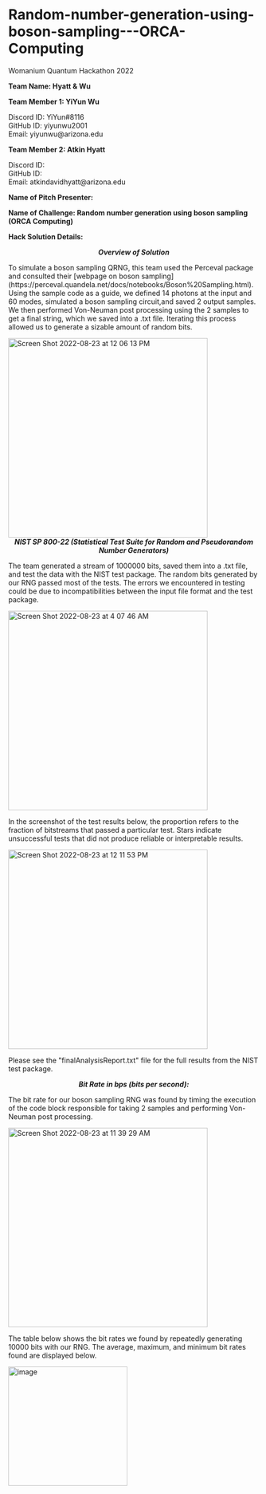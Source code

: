 # Random-number-generation-using-boson-sampling---ORCA-Computing
Womanium Quantum Hackathon 2022

**Team Name: Hyatt & Wu**

**Team Member 1: YiYun Wu**<br>
<p>Discord ID: YiYun#8116<br>
GitHub ID: yiyunwu2001<br>
Email: yiyunwu@arizona.edu</p>

**Team Member 2: Atkin Hyatt**<br>
<p>Discord ID:<br>
GitHub ID:<br>
Email: atkindavidhyatt@arizona.edu</p>

**Name of Pitch Presenter:**

**Name of Challenge: Random number generation using boson sampling (ORCA Computing)**

**Hack Solution Details:**<br>
<center><em><strong>Overview of Solution</strong></em></center>
<p>To simulate a boson sampling QRNG, this team used the Perceval package and consulted their [webpage on boson sampling] (https://perceval.quandela.net/docs/notebooks/Boson%20Sampling.html). Using the sample code as a guide, we defined 14 photons at the input and 60 modes, simulated a boson sampling circuit,and saved 2 output samples. We then performed Von-Neuman post processing using the 2 samples to get a final string, which we saved into a .txt file. Iterating this process allowed us to generate a sizable amount of random bits.</p>
<img width="400" alt="Screen Shot 2022-08-23 at 12 06 13 PM" src="https://user-images.githubusercontent.com/98360062/186245707-12d1cc5f-c5e0-4e05-aada-ecc729a82778.png">

<center><em><strong>NIST SP 800-22 (Statistical Test Suite for Random and Pseudorandom Number Generators)</strong></em></center>
<p>The team generated a stream of 1000000 bits, saved them into a .txt file, and test the data with the NIST test package. The random bits generated by our RNG passed most of the tests. The errors we encountered in testing could be due to incompatibilities between the input file format and the test package.</p>
<img width="400" alt="Screen Shot 2022-08-23 at 4 07 46 AM" src="https://user-images.githubusercontent.com/98360062/186245826-7a0d8e09-9291-413a-85f9-700d92205c3a.png">
<p>In the screenshot of the test results below, the proportion refers to the fraction of bitstreams that passed a particular test. Stars indicate unsuccessful tests that did not produce reliable or interpretable results.</p>
<img width="400" alt="Screen Shot 2022-08-23 at 12 11 53 PM" src="https://user-images.githubusercontent.com/98360062/186245512-947a1468-a69b-4d64-90ca-e067e4622405.png">
<p>Please see the "finalAnalysisReport.txt" file for the full results from the NIST test package.</p>

<center><em><strong>Bit Rate in bps (bits per second):</strong></em></center>
<p>The bit rate for our boson sampling RNG was found by timing the execution of the code block responsible for taking 2 samples and performing Von-Neuman post processing.</p>
<img width="400" alt="Screen Shot 2022-08-23 at 11 39 29 AM" src="https://user-images.githubusercontent.com/98360062/186246119-6d3e8a31-74d5-4429-827c-c4c954f49475.png">
<p>The table below shows the bit rates we found by repeatedly generating 10000 bits with our RNG. The average, maximum, and minimum bit rates found are displayed below. </p>
<img width="239" alt="image" src="https://user-images.githubusercontent.com/98360062/186239903-d5f560cf-44b0-47dc-a69e-68eb701d245e.png">
